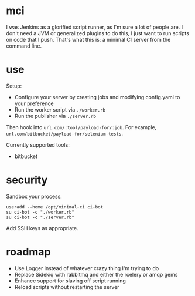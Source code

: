 # mci

I was Jenkins as a glorified script runner, as I'm sure a lot of people are.
I don't need a JVM or generalized plugins to do this, I just want to run scripts on code that I push.
That's what this is: a minimal CI server from the command line.

# use

Setup:
 - Configure your server by creating jobs and modifying config.yaml to your preference
 - Run the worker script via `./worker.rb`
 - Run the publisher via `./server.rb`

Then hook into `url.com/:tool/payload-for/:job`. For example, `url.com/bitbucket/payload-for/selenium-tests`.

Currently supported tools:
- bitbucket

# security

Sandbox your process.

```
useradd --home /opt/minimal-ci ci-bot
su ci-bot -c "./worker.rb"
su ci-bot -c "./server.rb"
```

Add SSH keys as appropriate.

# roadmap

- Use Logger instead of whatever crazy thing I'm trying to do
- Replace Sidekiq with rabbitmq and either the rcelery or amqp gems
- Enhance support for slaving off script running
- Reload scripts without restarting the server
